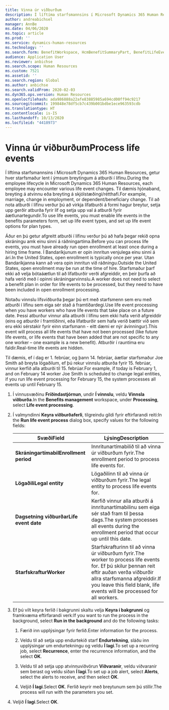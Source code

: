 ```yaml
---
title: Vinna úr viðburðum
description: Í líftíma starfsmannsins í Microsoft Dynamics 365 Human Resources, getur hver starfsmaður lent í ýmsum breytingum á atburði í lífinu.
author: andreabichsel
manager: AnnBe
ms.date: 04/06/2020
ms.topic: article
ms.prod: ''
ms.service: dynamics-human-resources
ms.technology: ''
ms.search.form: BenefitWorkspace, HcmBenefitSummaryPart, BenefitLifeEventTypes, BenefitEligibilityProcessResultViewer
audience: Application User
ms.reviewer: anbichse
ms.search.scope: Human Resources
ms.custom: 7521
ms.assetid: ''
ms.search.region: Global
ms.author: anbichse
ms.search.validFrom: 2020-02-03
ms.dyn365.ops.version: Human Resources
ms.openlocfilehash: ada986888a22afe83885985a694cd00ff94c9217
ms.sourcegitcommit: 199848e78df5cb7c439b001bdbe1ece963593cdb
ms.translationtype: HT
ms.contentlocale: is-IS
ms.lasthandoff: 10/13/2020
ms.locfileid: "4418973"
---
```

# <a name="process-life-events"></a><span data-ttu-id="31925-103">Vinna úr viðburðum</span><span class="sxs-lookup"><span data-stu-id="31925-103">Process life events</span></span>

<span data-ttu-id="31925-104">Í líftíma starfsmannsins í Microsoft Dynamics 365 Human Resources, getur hver starfsmaður lent í ýmsum breytingum á atburði í lífinu.</span><span class="sxs-lookup"><span data-stu-id="31925-104">During the employee lifecycle in Microsoft Dynamics 365 Human Resources, each employee may encounter various life event changes.</span></span> <span data-ttu-id="31925-105">Til dæmis hjónaband, breyting á atvinnu eða breyting á skjólstæðingi/rétthafi.</span><span class="sxs-lookup"><span data-stu-id="31925-105">For example, marriage, change in employment, or dependent/beneficiary change.</span></span> <span data-ttu-id="31925-106">Til að nota atburði í lífinu verður þú að virkja lífatburði á formi hagur breytur, setja upp gerðir atburða fyrir líf og setja upp val á atburði fyrir áætlunartegundir.</span><span class="sxs-lookup"><span data-stu-id="31925-106">To use life events, you must enable life events in the benefits parameters form, set up life event types, and set up life event options for plan types.</span></span>

<span data-ttu-id="31925-107">Áður en þú getur afgreitt atburði í lífinu verður þú að hafa þegar rekið opna skráningu amk einu sinni á ráðningartíma.</span><span class="sxs-lookup"><span data-stu-id="31925-107">Before you can process life events, you must have already run open enrollment at least once during a hiring time frame.</span></span> <span data-ttu-id="31925-108">Í Bandaríkjunum er opin innritun venjulega einu sinni á ári.</span><span class="sxs-lookup"><span data-stu-id="31925-108">In the United States, open enrollment is typically once per year.</span></span> <span data-ttu-id="31925-109">Utan Bandaríkjanna kann að vera opin innritun við ráðningu.</span><span class="sxs-lookup"><span data-stu-id="31925-109">Outside the United States, open enrollment may be run at the time of hire.</span></span> <span data-ttu-id="31925-110">Starfsmaður þarf ekki að velja bótaáætlun til að lífatburðir verði afgreiddir, en þeir þurfa að hafa verið með í opinni skráningarvinnslu.</span><span class="sxs-lookup"><span data-stu-id="31925-110">A worker does not need to select a benefit plan in order for life events to be processed, but they need to have been included in open enrollment processing.</span></span> 

<span data-ttu-id="31925-111">Notaðu vinnslu lífsviðburða þegar þú ert með starfsmenn sem eru með atburði í lífinu sem eiga sér stað á framtíðardegi.</span><span class="sxs-lookup"><span data-stu-id="31925-111">Use life event processing when you have workers who have life events that take place on a future date.</span></span> <span data-ttu-id="31925-112">Þessi atburður vinnur alla atburði í lífinu sem ekki hafa verið afgreiddir (eins og atburðir í framtíðinni, eða lífatburðir sem hafa verið bættir við sem eru ekki sérstakir fyrir einn starfsmann - eitt dæmi er nýr ávinningur).</span><span class="sxs-lookup"><span data-stu-id="31925-112">This event will process all life events that have not been processed (like future life events, or life events that have been added that are not specific to any one worker – one example is a new benefit).</span></span> <span data-ttu-id="31925-113">Atburðir í rauntíma eru faldir.</span><span class="sxs-lookup"><span data-stu-id="31925-113">Real-time life events are hidden.</span></span>

<span data-ttu-id="31925-114">Til dæmis, ef í dag er 1. febrúar, og þann 14. febrúar, áætlar starfsmaður Joe Smith að breyta lögaðilum, ef þú rekur vinnslu atburða fyrir 15. febrúar, vinnur kerfið alla atburði til 15. febrúar.</span><span class="sxs-lookup"><span data-stu-id="31925-114">For example, if today is February 1, and on February 14 worker Joe Smith is scheduled to change legal entities, if you run life event processing for February 15, the system processes all events up until February 15.</span></span> 

1. <span data-ttu-id="31925-115">Í vinnusvæðinu **Fríðindastjórnun**, undir **Í vinnslu**, veldu **Vinnsla viðburða**.</span><span class="sxs-lookup"><span data-stu-id="31925-115">In the **Benefits management** workspace, under **Processing**, select **Life event processing**.</span></span>

2. <span data-ttu-id="31925-116">Í valmyndinni **Keyra viðburðaferli**, tilgreindu gildi fyrir eftirfarandi reiti:</span><span class="sxs-lookup"><span data-stu-id="31925-116">In the **Run life event process** dialog box, specify values for the following fields:</span></span>

   | <span data-ttu-id="31925-117">Svæði</span><span class="sxs-lookup"><span data-stu-id="31925-117">Field</span></span> | <span data-ttu-id="31925-118">Lýsing</span><span class="sxs-lookup"><span data-stu-id="31925-118">Description</span></span> |
   | --- | --- |
   | <span data-ttu-id="31925-119">**Skráningartímabil**</span><span class="sxs-lookup"><span data-stu-id="31925-119">**Enrollment period**</span></span> | <span data-ttu-id="31925-120">Innritunartímabilið til að vinna úr viðburðum fyrir.</span><span class="sxs-lookup"><span data-stu-id="31925-120">The enrollment period to process life events for.</span></span> |
   | <span data-ttu-id="31925-121">**Lögaðili**</span><span class="sxs-lookup"><span data-stu-id="31925-121">**Legal entity**</span></span> | <span data-ttu-id="31925-122">Lögaðilinn til að vinna úr viðburðum fyrir.</span><span class="sxs-lookup"><span data-stu-id="31925-122">The legal entity to process life events for.</span></span> |
   | <span data-ttu-id="31925-123">**Dagsetning viðburðar**</span><span class="sxs-lookup"><span data-stu-id="31925-123">**Life event date**</span></span> | <span data-ttu-id="31925-124">Kerfið vinnur alla atburði á innritunartímabilinu sem eiga sér stað fram til þessa dags.</span><span class="sxs-lookup"><span data-stu-id="31925-124">The system processes all events during the enrollment period that occur up until this date.</span></span> |
   | <span data-ttu-id="31925-125">**Starfskraftur**</span><span class="sxs-lookup"><span data-stu-id="31925-125">**Worker**</span></span> | <span data-ttu-id="31925-126">Starfskrafturinn til að vinna úr viðburðum fyrir.</span><span class="sxs-lookup"><span data-stu-id="31925-126">The worker to process life events for.</span></span> <span data-ttu-id="31925-127">Ef þú skilur þennan reit eftir auðan verða viðburðir allra starfsmanna afgreiddir.</span><span class="sxs-lookup"><span data-stu-id="31925-127">If you leave this field blank, life events will be processed for all workers.</span></span> |

3. <span data-ttu-id="31925-128">Ef þú vilt keyra ferlið í bakgrunni skaltu velja **Keyra í bakgrunni** og framkvæma eftirfarandi verk:</span><span class="sxs-lookup"><span data-stu-id="31925-128">If you want to run the process in the background, select **Run in the background** and do the following tasks:</span></span>

   1. <span data-ttu-id="31925-129">Færið inn upplýsingar fyrir ferlið.</span><span class="sxs-lookup"><span data-stu-id="31925-129">Enter information for the process.</span></span>

   2. <span data-ttu-id="31925-130">Veldu til að setja upp endurtekið starf **Endurtekning**, sláðu inn upplýsingar um endurtekningu og veldu **Í lagi**.</span><span class="sxs-lookup"><span data-stu-id="31925-130">To set up a recurring job, select **Recurrence**, enter the recurrence information, and the select **OK**.</span></span>

   3. <span data-ttu-id="31925-131">Veldu til að setja upp atvinnuviðvörun **Viðvaranir**, veldu viðvaranir sem berast og veldu síðan **Í lagi**.</span><span class="sxs-lookup"><span data-stu-id="31925-131">To set up a job alert, select **Alerts**, select the alerts to receive, and then select **OK**.</span></span>

   4. <span data-ttu-id="31925-132">Veljið **Í lagi**.</span><span class="sxs-lookup"><span data-stu-id="31925-132">Select **OK**.</span></span> <span data-ttu-id="31925-133">Ferlið keyrir með breytunum sem þú stillir.</span><span class="sxs-lookup"><span data-stu-id="31925-133">The process will run with the parameters you set.</span></span>

4. <span data-ttu-id="31925-134">Veljið **Í lagi**.</span><span class="sxs-lookup"><span data-stu-id="31925-134">Select **OK**.</span></span>
